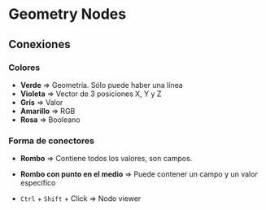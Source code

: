 # Geometry Nodes

## Conexiones

### Colores
 * **Verde** => Geometría. Sólo puede haber una línea
 * **Violeta** => Vector de 3 posiciones X, Y y Z
 * **Gris** => Valor
 * **Amarillo** => RGB
 * **Rosa** => Booleano

### Forma de conectores
 * **Rombo** => Contiene todos los valores, son campos.
 * **Rombo con punto en el medio** => Puede contener un campo y un valor específico


 * `Ctrl` + `Shift` +  Click => Nodo viewer